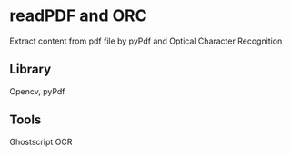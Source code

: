 # readPDF and ORC
 Extract content from pdf file by pyPdf and Optical Character Recognition
 
## Library
Opencv, pyPdf

## Tools
Ghostscript OCR
